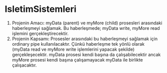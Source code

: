 # IsletimSistemleri
 
1) Projenin Amacı:
myData (parent) ve myMore (child) prosesleri arasındaki haberleşmeyi sağlamak. Bu haberleşmede; myData write, myMore read işlemini gerçekleştirecektir.
2) Projenin Kapsamı:
Prosesler arasındaki bu haberleşmeyi sağlamak için ordinary pipe kullanılacaktır. Çünkü haberleşme tek yönlü olarak (myData read ve myMore write işlemlerini yapacak şekilde) gerçekleşecektir. myData prosesi kendi başına da çalışabilecektir ancak myMore prosesi kendi başına çalışamayacak myData ile birlikte çalışacaktır.
